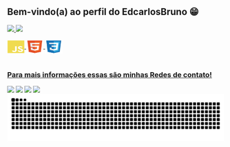 ## Bem-vindo(a) ao perfil do EdcarlosBruno 😁

 <div>
  <a href="https://github.com/BrunoAraujo0708">
  <img height="180em" src="https://github-readme-stats.vercel.app/api?username=BrunoAraujo0708&show_icons=true&theme=tokyonight&include_all_commits=true&count_private=true"/>
  <img height="180em" src="https://github-readme-stats.vercel.app/api/top-langs/?username=BrunoAraujo0708&layout=compact&langs_count=6&theme=tokyonight"/>
</div>
<div style="display: inline_block"><br>
  <img align="center" alt="Js" height="30" width="40" src="https://raw.githubusercontent.com/devicons/devicon/master/icons/javascript/javascript-plain.svg">
  <img align="center" alt="HTML" height="30" width="40" src="https://raw.githubusercontent.com/devicons/devicon/master/icons/html5/html5-original.svg">
  <img align="center" alt="CSS" height="30" width="40" src="https://raw.githubusercontent.com/devicons/devicon/master/icons/css3/css3-original.svg">
</div>
 
 <br>
 
  ### Para mais informações essas são minhas Redes de contato!
 
<div> 
 <a href="https://wa.me/+5585987778468" target="_blank"><img src="https://img.shields.io/badge/WhatsApp-25D366?style=for-the-badge&logo=whatsapp&logoColor=white" target="_blank"></a>
    <a href="mailto:edcarlosbruno19@gmail.com" target="_blank"><img src="https://img.shields.io/badge/Gmail-D14836?style=for-the-badge&logo=gmail&logoColor=white" target="_blank"></a>
  <a href="https://www.instagram.com/4brun9/" target="_blank"><img src="https://img.shields.io/badge/-Instagram-%23E4405F?style=for-the-badge&logo=instagram&logoColor=white" target="_blank"></a>
   <a href="https://www.linkedin.com/in/edcarlos-bruno-4brun9/" target="_blank"><img src="https://img.shields.io/badge/LinkedIn-0077B5?style=for-the-badge&logo=linkedin&logoColor=white" target="_blank"></a>
 
<picture>
  <source media="(prefers-color-scheme: dark)" srcset="https://raw.githubusercontent.com/BrunoAraujo0708/BrunoAraujo0708/output/github-contribution-grid-snake-dark.svg">
  <source media="(prefers-color-scheme: light)" srcset="https://raw.githubusercontent.com/BrunoAraujo0708/BrunoAraujo0708/output/github-contribution-grid-snake.svg">
  <img alt="github contribution grid snake animation" src="https://raw.githubusercontent.com/BrunoAraujo0708/BrunoAraujo0708/output/github-contribution-grid-snake.svg">
</picture>

</div>
